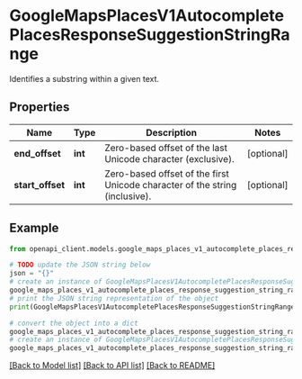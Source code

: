 # GoogleMapsPlacesV1AutocompletePlacesResponseSuggestionStringRange

Identifies a substring within a given text.

## Properties

Name | Type | Description | Notes
------------ | ------------- | ------------- | -------------
**end_offset** | **int** | Zero-based offset of the last Unicode character (exclusive). | [optional] 
**start_offset** | **int** | Zero-based offset of the first Unicode character of the string (inclusive). | [optional] 

## Example

```python
from openapi_client.models.google_maps_places_v1_autocomplete_places_response_suggestion_string_range import GoogleMapsPlacesV1AutocompletePlacesResponseSuggestionStringRange

# TODO update the JSON string below
json = "{}"
# create an instance of GoogleMapsPlacesV1AutocompletePlacesResponseSuggestionStringRange from a JSON string
google_maps_places_v1_autocomplete_places_response_suggestion_string_range_instance = GoogleMapsPlacesV1AutocompletePlacesResponseSuggestionStringRange.from_json(json)
# print the JSON string representation of the object
print(GoogleMapsPlacesV1AutocompletePlacesResponseSuggestionStringRange.to_json())

# convert the object into a dict
google_maps_places_v1_autocomplete_places_response_suggestion_string_range_dict = google_maps_places_v1_autocomplete_places_response_suggestion_string_range_instance.to_dict()
# create an instance of GoogleMapsPlacesV1AutocompletePlacesResponseSuggestionStringRange from a dict
google_maps_places_v1_autocomplete_places_response_suggestion_string_range_from_dict = GoogleMapsPlacesV1AutocompletePlacesResponseSuggestionStringRange.from_dict(google_maps_places_v1_autocomplete_places_response_suggestion_string_range_dict)
```
[[Back to Model list]](../README.md#documentation-for-models) [[Back to API list]](../README.md#documentation-for-api-endpoints) [[Back to README]](../README.md)


